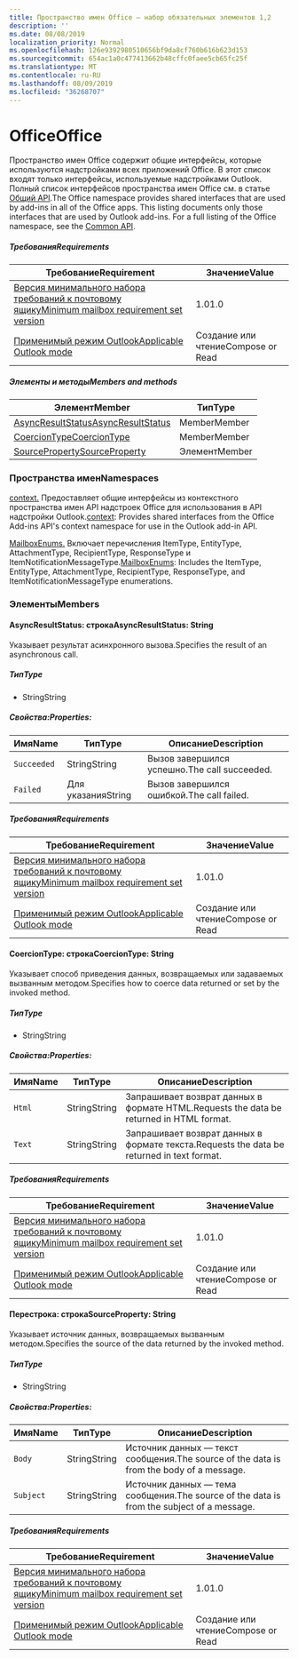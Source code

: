 ```yaml
---
title: Пространство имен Office — набор обязательных элементов 1,2
description: ''
ms.date: 08/08/2019
localization_priority: Normal
ms.openlocfilehash: 126e9392980510656bf9da8cf760b616b623d153
ms.sourcegitcommit: 654ac1a0c477413662b48cffc0faee5cb65fc25f
ms.translationtype: MT
ms.contentlocale: ru-RU
ms.lasthandoff: 08/09/2019
ms.locfileid: "36268707"
---
```

# <a name="office"></a><span data-ttu-id="766de-102">Office</span><span class="sxs-lookup"><span data-stu-id="766de-102">Office</span></span>

<span data-ttu-id="766de-p101">Пространство имен Office содержит общие интерфейсы, которые используются надстройками всех приложений Office. В этот список входят только интерфейсы, используемые надстройками Outlook. Полный список интерфейсов пространства имен Office см. в статье [Общий API](/javascript/api/office).</span><span class="sxs-lookup"><span data-stu-id="766de-p101">The Office namespace provides shared interfaces that are used by add-ins in all of the Office apps. This listing documents only those interfaces that are used by Outlook add-ins. For a full listing of the Office namespace, see the [Common API](/javascript/api/office).</span></span>

##### <a name="requirements"></a><span data-ttu-id="766de-105">Требования</span><span class="sxs-lookup"><span data-stu-id="766de-105">Requirements</span></span>

|<span data-ttu-id="766de-106">Требование</span><span class="sxs-lookup"><span data-stu-id="766de-106">Requirement</span></span>| <span data-ttu-id="766de-107">Значение</span><span class="sxs-lookup"><span data-stu-id="766de-107">Value</span></span>|
|---|---|
|[<span data-ttu-id="766de-108">Версия минимального набора требований к почтовому ящику</span><span class="sxs-lookup"><span data-stu-id="766de-108">Minimum mailbox requirement set version</span></span>](/office/dev/add-ins/reference/requirement-sets/outlook-api-requirement-sets)| <span data-ttu-id="766de-109">1.0</span><span class="sxs-lookup"><span data-stu-id="766de-109">1.0</span></span>|
|[<span data-ttu-id="766de-110">Применимый режим Outlook</span><span class="sxs-lookup"><span data-stu-id="766de-110">Applicable Outlook mode</span></span>](/outlook/add-ins/#extension-points)| <span data-ttu-id="766de-111">Создание или чтение</span><span class="sxs-lookup"><span data-stu-id="766de-111">Compose or Read</span></span>|

##### <a name="members-and-methods"></a><span data-ttu-id="766de-112">Элементы и методы</span><span class="sxs-lookup"><span data-stu-id="766de-112">Members and methods</span></span>

| <span data-ttu-id="766de-113">Элемент</span><span class="sxs-lookup"><span data-stu-id="766de-113">Member</span></span> | <span data-ttu-id="766de-114">Тип</span><span class="sxs-lookup"><span data-stu-id="766de-114">Type</span></span> |
|--------|------|
| [<span data-ttu-id="766de-115">AsyncResultStatus</span><span class="sxs-lookup"><span data-stu-id="766de-115">AsyncResultStatus</span></span>](#asyncresultstatus-string) | <span data-ttu-id="766de-116">Member</span><span class="sxs-lookup"><span data-stu-id="766de-116">Member</span></span> |
| [<span data-ttu-id="766de-117">CoercionType</span><span class="sxs-lookup"><span data-stu-id="766de-117">CoercionType</span></span>](#coerciontype-string) | <span data-ttu-id="766de-118">Member</span><span class="sxs-lookup"><span data-stu-id="766de-118">Member</span></span> |
| [<span data-ttu-id="766de-119">SourceProperty</span><span class="sxs-lookup"><span data-stu-id="766de-119">SourceProperty</span></span>](#sourceproperty-string) | <span data-ttu-id="766de-120">Элемент</span><span class="sxs-lookup"><span data-stu-id="766de-120">Member</span></span> |

### <a name="namespaces"></a><span data-ttu-id="766de-121">Пространства имен</span><span class="sxs-lookup"><span data-stu-id="766de-121">Namespaces</span></span>

<span data-ttu-id="766de-122">[context.](office.context.md) Предоставляет общие интерфейсы из контекстного пространства имен API надстроек Office для использования в API надстройки Outlook.</span><span class="sxs-lookup"><span data-stu-id="766de-122">[context](office.context.md): Provides shared interfaces from the Office Add-ins API's context namespace for use in the Outlook add-in API.</span></span>

<span data-ttu-id="766de-123">[MailboxEnums.](/javascript/api/outlook/office.mailboxenums.attachmenttype?view=outlook-js-1.2) Включает перечисления ItemType, EntityType, AttachmentType, RecipientType, ResponseType и ItemNotificationMessageType.</span><span class="sxs-lookup"><span data-stu-id="766de-123">[MailboxEnums](/javascript/api/outlook/office.mailboxenums.attachmenttype?view=outlook-js-1.2): Includes the ItemType, EntityType, AttachmentType, RecipientType, ResponseType, and ItemNotificationMessageType enumerations.</span></span>

### <a name="members"></a><span data-ttu-id="766de-124">Элементы</span><span class="sxs-lookup"><span data-stu-id="766de-124">Members</span></span>

#### <a name="asyncresultstatus-string"></a><span data-ttu-id="766de-125">AsyncResultStatus: строка</span><span class="sxs-lookup"><span data-stu-id="766de-125">AsyncResultStatus: String</span></span>

<span data-ttu-id="766de-126">Указывает результат асинхронного вызова.</span><span class="sxs-lookup"><span data-stu-id="766de-126">Specifies the result of an asynchronous call.</span></span>

##### <a name="type"></a><span data-ttu-id="766de-127">Тип</span><span class="sxs-lookup"><span data-stu-id="766de-127">Type</span></span>

*   <span data-ttu-id="766de-128">String</span><span class="sxs-lookup"><span data-stu-id="766de-128">String</span></span>

##### <a name="properties"></a><span data-ttu-id="766de-129">Свойства:</span><span class="sxs-lookup"><span data-stu-id="766de-129">Properties:</span></span>

|<span data-ttu-id="766de-130">Имя</span><span class="sxs-lookup"><span data-stu-id="766de-130">Name</span></span>| <span data-ttu-id="766de-131">Тип</span><span class="sxs-lookup"><span data-stu-id="766de-131">Type</span></span>| <span data-ttu-id="766de-132">Описание</span><span class="sxs-lookup"><span data-stu-id="766de-132">Description</span></span>|
|---|---|---|
|`Succeeded`| <span data-ttu-id="766de-133">String</span><span class="sxs-lookup"><span data-stu-id="766de-133">String</span></span>|<span data-ttu-id="766de-134">Вызов завершился успешно.</span><span class="sxs-lookup"><span data-stu-id="766de-134">The call succeeded.</span></span>|
|`Failed`| <span data-ttu-id="766de-135">Для указания</span><span class="sxs-lookup"><span data-stu-id="766de-135">String</span></span>|<span data-ttu-id="766de-136">Вызов завершился ошибкой.</span><span class="sxs-lookup"><span data-stu-id="766de-136">The call failed.</span></span>|

##### <a name="requirements"></a><span data-ttu-id="766de-137">Требования</span><span class="sxs-lookup"><span data-stu-id="766de-137">Requirements</span></span>

|<span data-ttu-id="766de-138">Требование</span><span class="sxs-lookup"><span data-stu-id="766de-138">Requirement</span></span>| <span data-ttu-id="766de-139">Значение</span><span class="sxs-lookup"><span data-stu-id="766de-139">Value</span></span>|
|---|---|
|[<span data-ttu-id="766de-140">Версия минимального набора требований к почтовому ящику</span><span class="sxs-lookup"><span data-stu-id="766de-140">Minimum mailbox requirement set version</span></span>](/office/dev/add-ins/reference/requirement-sets/outlook-api-requirement-sets)| <span data-ttu-id="766de-141">1.0</span><span class="sxs-lookup"><span data-stu-id="766de-141">1.0</span></span>|
|[<span data-ttu-id="766de-142">Применимый режим Outlook</span><span class="sxs-lookup"><span data-stu-id="766de-142">Applicable Outlook mode</span></span>](/outlook/add-ins/#extension-points)| <span data-ttu-id="766de-143">Создание или чтение</span><span class="sxs-lookup"><span data-stu-id="766de-143">Compose or Read</span></span>|

#### <a name="coerciontype-string"></a><span data-ttu-id="766de-144">CoercionType: строка</span><span class="sxs-lookup"><span data-stu-id="766de-144">CoercionType: String</span></span>

<span data-ttu-id="766de-145">Указывает способ приведения данных, возвращаемых или задаваемых вызванным методом.</span><span class="sxs-lookup"><span data-stu-id="766de-145">Specifies how to coerce data returned or set by the invoked method.</span></span>

##### <a name="type"></a><span data-ttu-id="766de-146">Тип</span><span class="sxs-lookup"><span data-stu-id="766de-146">Type</span></span>

*   <span data-ttu-id="766de-147">String</span><span class="sxs-lookup"><span data-stu-id="766de-147">String</span></span>

##### <a name="properties"></a><span data-ttu-id="766de-148">Свойства:</span><span class="sxs-lookup"><span data-stu-id="766de-148">Properties:</span></span>

|<span data-ttu-id="766de-149">Имя</span><span class="sxs-lookup"><span data-stu-id="766de-149">Name</span></span>| <span data-ttu-id="766de-150">Тип</span><span class="sxs-lookup"><span data-stu-id="766de-150">Type</span></span>| <span data-ttu-id="766de-151">Описание</span><span class="sxs-lookup"><span data-stu-id="766de-151">Description</span></span>|
|---|---|---|
|`Html`| <span data-ttu-id="766de-152">String</span><span class="sxs-lookup"><span data-stu-id="766de-152">String</span></span>|<span data-ttu-id="766de-153">Запрашивает возврат данных в формате HTML.</span><span class="sxs-lookup"><span data-stu-id="766de-153">Requests the data be returned in HTML format.</span></span>|
|`Text`| <span data-ttu-id="766de-154">String</span><span class="sxs-lookup"><span data-stu-id="766de-154">String</span></span>|<span data-ttu-id="766de-155">Запрашивает возврат данных в формате текста.</span><span class="sxs-lookup"><span data-stu-id="766de-155">Requests the data be returned in text format.</span></span>|

##### <a name="requirements"></a><span data-ttu-id="766de-156">Требования</span><span class="sxs-lookup"><span data-stu-id="766de-156">Requirements</span></span>

|<span data-ttu-id="766de-157">Требование</span><span class="sxs-lookup"><span data-stu-id="766de-157">Requirement</span></span>| <span data-ttu-id="766de-158">Значение</span><span class="sxs-lookup"><span data-stu-id="766de-158">Value</span></span>|
|---|---|
|[<span data-ttu-id="766de-159">Версия минимального набора требований к почтовому ящику</span><span class="sxs-lookup"><span data-stu-id="766de-159">Minimum mailbox requirement set version</span></span>](/office/dev/add-ins/reference/requirement-sets/outlook-api-requirement-sets)| <span data-ttu-id="766de-160">1.0</span><span class="sxs-lookup"><span data-stu-id="766de-160">1.0</span></span>|
|[<span data-ttu-id="766de-161">Применимый режим Outlook</span><span class="sxs-lookup"><span data-stu-id="766de-161">Applicable Outlook mode</span></span>](/outlook/add-ins/#extension-points)| <span data-ttu-id="766de-162">Создание или чтение</span><span class="sxs-lookup"><span data-stu-id="766de-162">Compose or Read</span></span>|

#### <a name="sourceproperty-string"></a><span data-ttu-id="766de-163">Перестрока: строка</span><span class="sxs-lookup"><span data-stu-id="766de-163">SourceProperty: String</span></span>

<span data-ttu-id="766de-164">Указывает источник данных, возвращаемых вызванным методом.</span><span class="sxs-lookup"><span data-stu-id="766de-164">Specifies the source of the data returned by the invoked method.</span></span>

##### <a name="type"></a><span data-ttu-id="766de-165">Тип</span><span class="sxs-lookup"><span data-stu-id="766de-165">Type</span></span>

*   <span data-ttu-id="766de-166">String</span><span class="sxs-lookup"><span data-stu-id="766de-166">String</span></span>

##### <a name="properties"></a><span data-ttu-id="766de-167">Свойства:</span><span class="sxs-lookup"><span data-stu-id="766de-167">Properties:</span></span>

|<span data-ttu-id="766de-168">Имя</span><span class="sxs-lookup"><span data-stu-id="766de-168">Name</span></span>| <span data-ttu-id="766de-169">Тип</span><span class="sxs-lookup"><span data-stu-id="766de-169">Type</span></span>| <span data-ttu-id="766de-170">Описание</span><span class="sxs-lookup"><span data-stu-id="766de-170">Description</span></span>|
|---|---|---|
|`Body`| <span data-ttu-id="766de-171">String</span><span class="sxs-lookup"><span data-stu-id="766de-171">String</span></span>|<span data-ttu-id="766de-172">Источник данных — текст сообщения.</span><span class="sxs-lookup"><span data-stu-id="766de-172">The source of the data is from the body of a message.</span></span>|
|`Subject`| <span data-ttu-id="766de-173">String</span><span class="sxs-lookup"><span data-stu-id="766de-173">String</span></span>|<span data-ttu-id="766de-174">Источник данных — тема сообщения.</span><span class="sxs-lookup"><span data-stu-id="766de-174">The source of the data is from the subject of a message.</span></span>|

##### <a name="requirements"></a><span data-ttu-id="766de-175">Требования</span><span class="sxs-lookup"><span data-stu-id="766de-175">Requirements</span></span>

|<span data-ttu-id="766de-176">Требование</span><span class="sxs-lookup"><span data-stu-id="766de-176">Requirement</span></span>| <span data-ttu-id="766de-177">Значение</span><span class="sxs-lookup"><span data-stu-id="766de-177">Value</span></span>|
|---|---|
|[<span data-ttu-id="766de-178">Версия минимального набора требований к почтовому ящику</span><span class="sxs-lookup"><span data-stu-id="766de-178">Minimum mailbox requirement set version</span></span>](/office/dev/add-ins/reference/requirement-sets/outlook-api-requirement-sets)| <span data-ttu-id="766de-179">1.0</span><span class="sxs-lookup"><span data-stu-id="766de-179">1.0</span></span>|
|[<span data-ttu-id="766de-180">Применимый режим Outlook</span><span class="sxs-lookup"><span data-stu-id="766de-180">Applicable Outlook mode</span></span>](/outlook/add-ins/#extension-points)| <span data-ttu-id="766de-181">Создание или чтение</span><span class="sxs-lookup"><span data-stu-id="766de-181">Compose or Read</span></span>|
